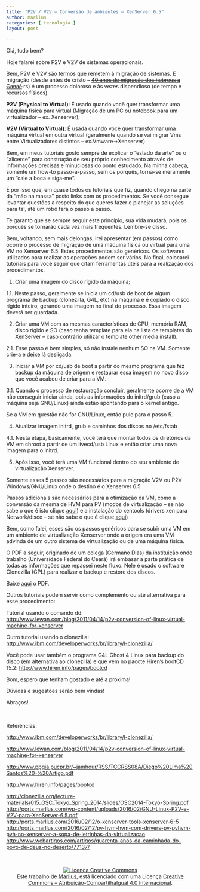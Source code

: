 ```yaml
---
title: "P2V / V2V – Conversão de ambientes – XenServer 6.5"
author: marllus
categories: [ tecnologia ]
layout: post

---
```

Olá, tudo bem?

Hoje falarei sobre P2V e V2V de sistemas operacionais.

Bem, P2V e V2V são termos que remetem à migração de sistemas. E migração (desde antes de cristo &#8211; <del><a href="http://www.webartigos.com/artigos/quarenta-anos-da-caminhada-do-povo-de-deus-no-deserto/77137/" target="_blank">40 anos de migração dos hebreus a Canaã</a> </del>rs) é um processo doloroso e às vezes dispendioso (de tempo e recursos físicos).

**P2V (Physical to Virtual)**: É usado quando você quer transformar uma máquina física para virtual (Migração de um PC ou notebook para um virtualizador – ex. Xenserver);

**V2V (Virtual to Virtual)**: É usada quando você quer transformar uma máquina virtual em outra virtual (geralmente quando se vai migrar Vms entre Virtualizadores distintos – ex.Vmware->Xenserver)

Bem, em meus tutoriais gosto sempre de explicar o “estado da arte” ou o “alicerce” para construção de seu próprio conhecimento através de informações precisas e minuciosas do ponto estudado. Na minha cabeça, somente um how-to passo-a-passo, sem os porquês, torna-se meramente um “cale a boca e siga-me”.
  
É por isso que, em quase todos os tutoriais que fiz, quando chego na parte da “mão na massa” posto links com os procedimentos. Se você consegue levantar questões a respeito do que queres fazer e planejar as soluções para tal, até um robô fará o passo a passo.

Te garanto que se sempre seguir este princípio, sua vida mudará, pois os porquês se tornarão cada vez mais frequentes. Lembre-se disso.

Bem, voltando, sem mais delongas, irei apresentar (em passos) como ocorre o processo de migração de uma máquina física ou virtual para uma VM no Xenserver 6.5. Estes procedimentos são genéricos. Os softwares utilizados para realizar as operações podem ser vários. No final, colocarei tutoriais para você seguir que citam ferramentas úteis para a realização dos procedimentos.

1. Criar uma imagem do disco rígido da máquina;
  
1.1. Neste passo, geralmente se inicia um cd/usb de boot de algum programa de backup (clonezilla, G4L, etc) na máquina e é copiado o disco rígido inteiro, gerando uma imagem no final do processo. Essa imagem deverá ser guardada.

2. Criar uma VM com as mesmas características de CPU, memória RAM, disco rígido e SO (caso tenha template para ela na lista de templates do XenServer – caso contrário utilizar o template other media install).
  
2.1. Esse passo é bem simples, só não instale nenhum SO na VM. Somente crie-a e deixe lá desligada.

3. Iniciar a VM por cd/usb de boot a partir do mesmo programa que fez backup da máquina de origem e restaurar essa imagem no novo disco que você acabou de criar para a VM.
  
3.1. Quando o processo de restauração concluir, geralmente ocorre de a VM não conseguir iniciar ainda, pois as informações do initrd/grub (caso a máquina seja GNU/Linux) ainda estão apontando para o kernel antigo.

Se a VM em questão não for GNU/Linux, então pule para o passo 5.

4. Atualizar imagem initrd, grub e caminhos dos discos no /etc/fstab
  
4.1. Nesta etapa, basicamente, você terá que montar todos os diretórios da VM em chroot a partir de um livecd/usb Linux e então criar uma nova imagem para o initrd.

5. Após isso, você terá uma VM funcional dentro do seu ambiente de virtualização Xenserver.

Somente esses 5 passos são necessários para a migração V2V ou P2V Windows/GNU/Linux onde o destino é o Xenserver 6.5

Passos adicionais são necessários para a otimização da VM, como a conversão da mesma de HVM para PV (modos de virtualização &#8211; se não sabe o que é isto clique <a href="http://ports.marllus.com/2016/02/17/pv-hvm-hvm-com-drivers-pv-pvhvm-pvh-no-xenserver-a-sopa-de-letrinhas-da-virtualizacao/" target="_blank">aqui</a>) e a instalação do xentools (drivers xen para Network/disco &#8211; se não sabe o que é clique <a href="http://ports.marllus.com/2016/02/17/o-xenserver-tools-xenserver-6-5/" target="_blank">aqui</a>)

Bem, como falei, esses são os passos genéricos para se subir uma VM em um ambiente de virtualização Xenserver onde a origem era uma VM advinda de um outro sistema de virtualização ou de uma máquina física.

O PDF a seguir, originado de um colega (Germano Dias) da instituição onde trabalho (Universidade Federal do Ceará) irá embasar a parte prática de todas as informações que repassei neste fluxo. Nele é usado o software Clonezilla (GPL) para realizar o backup e restore dos discos.

Baixe <a href="http://ports.marllus.com/wp-content/uploads/2016/02/GNU-Linux-P2V-e-V2V-para-XenServer-6.5.pdf" target="_blank">aqui</a> o PDF.

Outros tutoriais podem servir como complemento ou até alternativa para esse procedimento:

Tutorial usando o comando dd: <a href="http://www.lewan.com/blog/2011/04/14/p2v-conversion-of-linux-virtual-machine-for-xenserver" target="_blank">http://www.lewan.com/blog/2011/04/14/p2v-conversion-of-linux-virtual-machine-for-xenserver</a>
  
Outro tutorial usando o clonezilla: <a href="http://www.ibm.com/developerworks/br/library/l-clonezilla/" target="_blank">http://www.ibm.com/developerworks/br/library/l-clonezilla/</a>
  
Você pode usar também o programa G4L Ghost 4 Linux para backup do disco (em alternativa ao clonezilla) e que vem no pacote Hiren&#8217;s bootCD 15.2: <a href="http://www.hiren.info/pages/bootcd" target="_blank">http://www.hiren.info/pages/bootcd</a>

Bom, espero que tenham gostado e até a próxima!
  
Dúvidas e sugestões serão bem vindas!
  
Abraços!

&nbsp;

Referências:
  
<a href="http://www.ibm.com/developerworks/br/library/l-clonezilla/" target="_blank">http://www.ibm.com/developerworks/br/library/l-clonezilla/</a>
  
<a href="http://www.lewan.com/blog/2011/04/14/p2v-conversion-of-linux-virtual-machine-for-xenserver" target="_blank">http://www.lewan.com/blog/2011/04/14/p2v-conversion-of-linux-virtual-machine-for-xenserver</a>
  
<a href="http://www.ppgia.pucpr.br/~jamhour/RSS/TCCRSS08A/Diego%20Lima%20Santos%20-%20Artigo.pdf" target="_blank">http://www.ppgia.pucpr.br/~jamhour/RSS/TCCRSS08A/Diego%20Lima%20Santos%20-%20Artigo.pdf</a>
  
<a href="http://www.hiren.info/pages/bootcd" target="_blank">http://www.hiren.info/pages/bootcd</a>
  
<a href="http://ports.marllus.com/2016/02/17/pv-hvm-hvm-com-drivers-pv-pvhvm-pvh-no-xenserver-a-sopa-de-letrinhas-da-virtualizacao/" target="_blank">http://clonezilla.org/lecture-materials/015_OSC_Tokyo_Spring_2014/slides/OSC2014-Tokyo-Spring.pdf<br /> http://ports.marllus.com/wp-content/uploads/2016/02/GNU-Linux-P2V-e-V2V-para-XenServer-6.5.pdf<br /> http://ports.marllus.com/2016/02/12/o-xenserver-tools-xenserver-6-5<br /> http://ports.marllus.com/2016/02/12/pv-hvm-hvm-com-drivers-pv-pvhvm-pvh-no-xenserver-a-sopa-de-letrinhas-da-virtualizacao<br /> http://www.webartigos.com/artigos/quarenta-anos-da-caminhada-do-povo-de-deus-no-deserto/77137/</a>

&nbsp;

<p style="text-align: center;">
  <a href="http://creativecommons.org/licenses/by-sa/4.0/" rel="license"><img style="border-width: 0;" src="https://i.creativecommons.org/l/by-sa/4.0/88x31.png" alt="Licença Creative Commons" /></a><br /> Este trabalho de <a href="http://ports.marllus.com">Marllus</a>, está licenciado com uma Licença <a href="http://creativecommons.org/licenses/by-sa/4.0/" rel="license">Creative Commons &#8211; Atribuição-CompartilhaIgual 4.0 Internacional</a>.
</p>

&nbsp;
